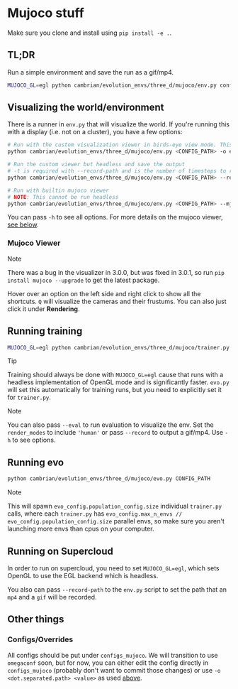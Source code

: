 # Mujoco stuff

Make sure you clone and install using `pip install -e .`.

## TL;DR

Run a simple environment and save the run as a gif/mp4.

```bash
MUJOCO_GL=egl python cambrian/evolution_envs/three_d/mujoco/env.py configs_mujoco/point_1lat1lon_1x1.yaml --record-path test -t 200
```

## Visualizing the world/environment

There is a runner in `env.py` that will visualize the world. If you're running this with a display (i.e. not on a cluster), you have a few options:

```bash
# Run with the custom visualization viewer in birds-eye view mode. This is interactive, so you can move around.
python cambrian/evolution_envs/three_d/mujoco/env.py <CONFIG_PATH> -o env_config.renderer_config.render_modes "[human, rgb_array]"

# Run the custom viewer but headless and save the output
# -t is required with --record-path and is the number of timesteps to run for
python cambrian/evolution_envs/three_d/mujoco/env.py <CONFIG_PATH> --record-path <OUTPUT> -t <TOTAL_TIMESTEPS>

# Run with builtin mujoco viewer
# NOTE: This cannot be run headless
python cambrian/evolution_envs/three_d/mujoco/env.py <CONFIG_PATH> --mj-viewer
```

You can pass `-h` to see all options. For more details on the mujoco viewer, [see below](#mujoco-viewer).

### Mujoco Viewer

> [!NOTE]
> There was a bug in the visualizer in 3.0.0, but was fixed in 3.0.1, so run `pip install mujoco --upgrade` to get the latest package.

Hover over an option on the left side and right click to show all the shortcuts. `Q` will visualize the cameras and their frustums. You can also just click it under **Rendering**.

## Running training

```bash
MUJOCO_GL=egl python cambrian/evolution_envs/three_d/mujoco/trainer.py CONFIG_PATH --train -r 0
```

> [!TIP]
> Training should always be done with `MUJOCO_GL=egl` cause that runs with a headless implementation of OpenGL mode and is significantly faster. `evo.py` will set this automatically for training runs, but you need to explicitly set it for `trainer.py`.

> [!NOTE]
> You can also pass `--eval` to run evaluation to visualize the env. Set the `render_modes` to include `'human'` or pass `--record` to output a gif/mp4. Use `-h` to see options.

## Running evo

```bash
python cambrian/evolution_envs/three_d/mujoco/evo.py CONFIG_PATH
```

> [!NOTE]
> This will spawn `evo_config.population_config.size` individual `trainer.py` calls, where each `trainer.py` has `evo_config.max_n_envs // evo_config.population_config.size` parallel envs, so make sure you aren't launching more envs than cpus on your computer.

## Running on Supercloud

In order to run on supercloud, you need to set `MUJOCO_GL=egl`, which sets OpenGL to use the EGL backend which is headless.

You also can pass `--record-path` to the `env.py` script to set the path that an `mp4` and a `gif` will be recorded.

## Other things

### Configs/Overrides

All configs should be put under `configs_mujoco`. We will transition to use `omegaconf` soon, but for now, you can either edit the config directly in `configs_mujoco` (probably don't want to commit those changes) or use `-o <dot.separated.path> <value>` as used [above](#visualizing-the-worldenvironment).